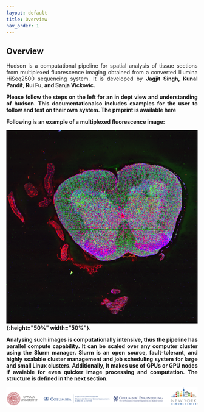 ```yaml
---
layout: default
title: Overview
nav_order: 1
---
```



## Overview


<p align="justify ">
 Hudson is a computational pipeline for spatial analysis of tissue sections from multiplexed fluorescence imaging obtained from a converted Illumina
 HiSeq2500 sequencing system. It is developed by <b> Jagjit Singh, Kunal Pandit, Rui Fu, and Sanja Vickovic. <b>
</p>
 
<p align="justify ">
 Please follow the steps on the left for an in dept view and understanding of hudson. This documentationalso includes examples for the user to follow and test on their own system. The preprint is available here
</p>

<p align="justify ">
 Following is an example of a multiplexed fluorescence image:
</p>

  ![Image](spinal_tissue.png){:height="50%" width="50%"}.


<p align="justify ">
 Analysing such images is computationally intensive, thus the pipeline has parallel compute capability. It can be scaled over any computer cluster using
 the Slurm manager. Slurm is an open source, fault-tolerant, and highly scalable cluster management and job scheduling system for large and small Linux
 clusters. Additionally, It makes use of GPUs or GPU nodes if avaiable for even quicker image processing and computation. The structure is defined in the
 next section.
</p>

  ![Image](banner.png)


